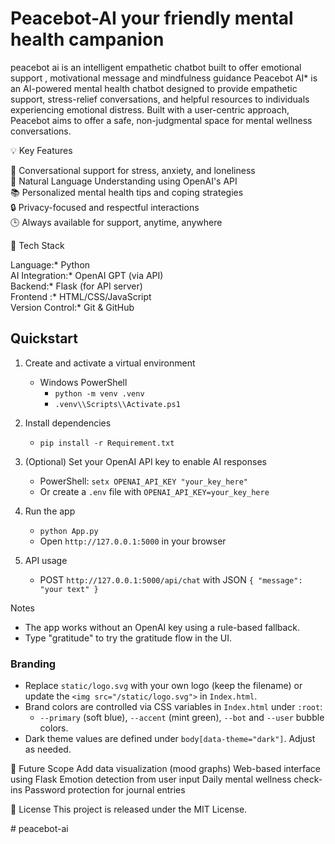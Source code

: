 # Peacebot-AI your friendly mental health campanion 
peacebot ai is an intelligent empathetic chatbot built to offer emotional support , motivational message and mindfulness guidance 
 Peacebot AI* is an AI-powered mental health chatbot designed to provide empathetic support, stress-relief conversations, and helpful resources to individuals experiencing emotional distress. Built with a user-centric approach, Peacebot aims to offer a safe, non-judgmental space for mental wellness conversations.

 💡 Key Features

 💬 Conversational support for stress, anxiety, and loneliness  
 🧠 Natural Language Understanding using OpenAI's API  
 📚 Personalized mental health tips and coping strategies  
 🔒 Privacy-focused and respectful interactions  
 🕒 Always available for support, anytime, anywhere  

 🧰 Tech Stack

 Language:* Python  
 AI Integration:* OpenAI GPT (via API)  
 Backend:* Flask (for API server)  
 Frontend :* HTML/CSS/JavaScript  
 Version Control:* Git & GitHub  

## Quickstart

1. Create and activate a virtual environment
   - Windows PowerShell
     - `python -m venv .venv`
     - `.venv\\Scripts\\Activate.ps1`

2. Install dependencies
   - `pip install -r Requirement.txt`

3. (Optional) Set your OpenAI API key to enable AI responses
   - PowerShell: `setx OPENAI_API_KEY "your_key_here"`
   - Or create a `.env` file with `OPENAI_API_KEY=your_key_here`

4. Run the app
   - `python App.py`
   - Open `http://127.0.0.1:5000` in your browser

5. API usage
   - POST `http://127.0.0.1:5000/api/chat` with JSON `{ "message": "your text" }`

Notes
- The app works without an OpenAI key using a rule-based fallback.
- Type "gratitude" to try the gratitude flow in the UI.

### Branding
- Replace `static/logo.svg` with your own logo (keep the filename) or update the `<img src="/static/logo.svg">` in `Index.html`.
- Brand colors are controlled via CSS variables in `Index.html` under `:root`:
  - `--primary` (soft blue), `--accent` (mint green), `--bot` and `--user` bubble colors.
- Dark theme values are defined under `body[data-theme="dark"]`. Adjust as needed.
  
🌱 Future Scope
Add data visualization (mood graphs)
Web-based interface using Flask
Emotion detection from user input
Daily mental wellness check-ins
Password protection for journal entries

📄 License
This project is released under the MIT License.






#   p e a c e b o t - a i  
 